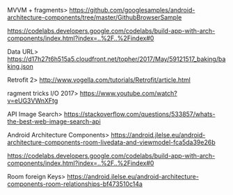 MVVM + fragments>
https://github.com/googlesamples/android-architecture-components/tree/master/GithubBrowserSample

https://codelabs.developers.google.com/codelabs/build-app-with-arch-components/index.html?index=..%2F..%2Findex#0

Data URL>
https://d17h27t6h515a5.cloudfront.net/topher/2017/May/59121517_baking/baking.json

Retrofit 2>
http://www.vogella.com/tutorials/Retrofit/article.html

ragment tricks I/O 2017>
https://www.youtube.com/watch?v=eUG3VWnXFtg

API Image Search>
https://stackoverflow.com/questions/533857/whats-the-best-web-image-search-api

Android Architecture Components>
https://android.jlelse.eu/android-architecture-components-room-livedata-and-viewmodel-fca5da39e26b

https://codelabs.developers.google.com/codelabs/build-app-with-arch-components/index.html?index=..%2F..%2Findex#0

Room foreign Keys>
https://android.jlelse.eu/android-architecture-components-room-relationships-bf473510c14a